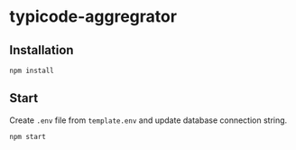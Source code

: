 # typicode-aggregrator

## Installation

```
npm install
```

## Start

Create `.env` file from `template.env` and update database connection string.

```
npm start
```
